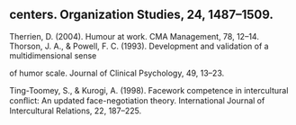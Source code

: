 ## centers. Organization Studies, 24, 1487–1509.

Therrien, D. (2004). Humour at work. CMA Management, 78, 12–14. Thorson, J. A., & Powell, F. C. (1993). Development and validation of a multidimensional sense

of humor scale. Journal of Clinical Psychology, 49, 13–23.

Ting-Toomey, S., & Kurogi, A. (1998). Facework competence in intercultural conﬂict: An updated face-negotiation theory. International Journal of Intercultural Relations, 22, 187–225.